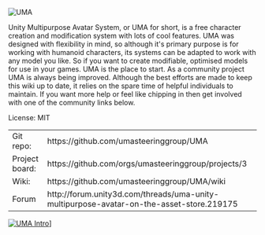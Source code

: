 ![UMA](logo.png)

Unity Multipurpose Avatar System, or UMA for short, is a free character creation and modification system with lots of cool features. UMA was designed with flexibility in mind, so although it's primary purpose is for working with humanoid characters, its systems can be adapted to work with any model you like. So if you want to create modifiable, optimised models for use in your games. UMA is the place to start. As a community project UMA is always being improved. Although the best efforts are made to keep this wiki up to date, it relies on the spare time of helpful individuals to maintain. If you want more help or feel like chipping in then get involved with one of the community links below.

License:  MIT

<table>
  <tr>
    <td>Git repo:</td><td>https://github.com/umasteeringgroup/UMA</td>
  </tr>
  <tr>
    <td>Project board:</td><td>https://github.com/orgs/umasteeringgroup/projects/3</td>
    </tr>
  <tr>
    <td>Wiki:</td><td>https://github.com/umasteeringgroup/UMA/wiki</td>
   </tr>
  <tr>
    <td>Forum</td><td>http://forum.unity3d.com/threads/uma-unity-multipurpose-avatar-on-the-asset-store.219175</td>
  </tr>
</table>

[![UMA Intro](intro.png)](https://youtu.be/qzJeMWNEhWM)]
